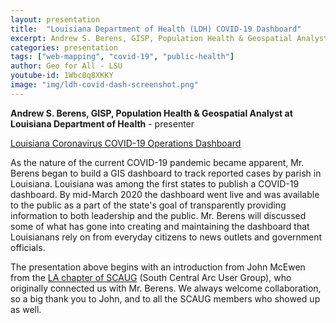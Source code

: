 ```yaml
---
layout: presentation
title:  "Louisiana Department of Health (LDH) COVID-19 Dashboard"
excerpt: Andrew S. Berens, GISP, Population Health & Geospatial Analyst at Louisiana Department of Health, presents about the GIS dashboard he created in March 2020 to track COVID-19 across the state.
categories: presentation
tags: ["web-mapping", "covid-19", "public-health"]
author: Geo for All - LSU
youtube-id: 1Wbc0q8XKKY
image: "img/ldh-covid-dash-screenshot.png"
---
```


**Andrew S. Berens, GISP, Population Health & Geospatial Analyst at Louisiana Department of Health** - presenter

[Louisiana Coronavirus COVID-19 Operations Dashboard](https://www.ldh.la.gov/coronavirus/)

As the nature of the current COVID-19 pandemic became apparent, Mr. Berens began to build a GIS dashboard to track reported cases by parish in Louisiana. Louisiana was among the first states to publish a COVID-19 dashboard. By mid-March 2020 the dashboard went live and was available to the public as a part of the state's goal of transparently providing information to both leadership and the public. Mr. Berens will discussed some of what has gone into creating and maintaining the dashboard that Louisianans rely on from everyday citizens to news outlets and government officials.

The presentation above begins with an introduction from John McEwen from the [LA chapter of SCAUG](https://www.scaug.org/Louisiana) (South Central Arc User Group), who originally connected us with Mr. Berens. We always welcome collaboration, so a big thank you to John, and to all the SCAUG members who showed up as well.
